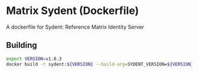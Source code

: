 # Matrix Sydent (Dockerfile)

A dockerfile for Sydent: Reference Matrix Identity Server

## Building

```bash
export VERSION=v1.0.3
docker build -t sydent:${VERSION} --build-arg=SYDENT_VERSION=${VERSION} .
```

